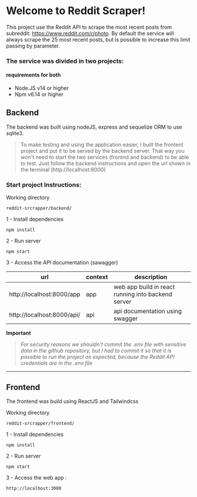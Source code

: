 # Welcome to Reddit Scraper!

This project use the Reddit API to scrape the most recent posts from subreddit:  https://www.reddit.com/r/photo. By default the service will always scrape the 25 most recent posts, but is possible to increase this limit passing by parameter.




### The service was divided in two projects:

#### requirements for both
 - Node.JS v14 or higher
 - Npm v6.14 or higher



## Backend 
The backend was built using nodeJS, express and sequelize ORM to use sqlite3.

> To make testing and using the application easier, I built the frontent project and put it to be served by the backend server. That way you won't need to start the two services (frontnd and backend) to be able to test. Just follow the backend instructions and open the url shown in the terminal (http://localhost:8000)

### Start project Instructions:

Working directory

    reddit-srcrapper/backend/

1 -  Install dependencies

    npm install

2 - Run server

    npm start

3 - Access the API documentation  (sawagger) 

| url | context | description
|--|--|--| 
| http://localhost:8000/app		| app | web app  build in react running into backend server| 
| http://localhost:8000/api/ 	| api | api documentation using swagger | 


 
 
**Important**
> *For security reasons we shouldn't commit the .env file with sensitive data in the github repository, but I had to commit it so that it is possible to run the project as expected, because the Reddit API credentials are in the .env file*

___

## Frontend
The frontend was build using ReactJS and Tailwindcss


Working directory

    reddit-srcrapper/frontend/

1 -  Install dependencies

    npm install

2 - Run server

    npm start


3 - Access the web app :

    http://localhost:3000
